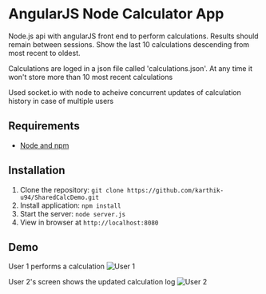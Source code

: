 # AngularJS Node Calculator App

Node.js api with angularJS front end to perform calculations.
Results should remain between sessions. Show the last 10 calculations descending from most recent to oldest.

Calculations are loged in a json file called 'calculations.json'. At any time it won't store more than 10 most recent calculations

Used socket.io with node to acheive concurrent updates of calculation history in case of multiple users


## Requirements

- [Node and npm](http://nodejs.org)

## Installation

1. Clone the repository: `git clone https://github.com/karthik-u94/SharedCalcDemo.git`
2. Install application: `npm install`
3. Start the server: `node server.js`
4. View in browser at `http://localhost:8080`

## Demo
User 1 performs a calculation
![User 1](https://imgur.com/3B4R8qs.png)

User 2's screen shows the updated calculation log
![User 2](https://imgur.com/itfqypw.png)

